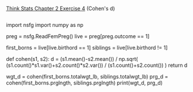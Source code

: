 [Think Stats Chapter 2 Exercise 4](http://greenteapress.com/thinkstats2/html/thinkstats2003.html#toc24) (Cohen's d)

>> ```python

import nsfg
import numpy as np

preg = nsfg.ReadFemPreg()
live = preg[preg.outcome == 1]

first_borns = live[live.birthord == 1]
siblings = live[live.birthord != 1]

def cohen(s1, s2):
    d = (s1.mean()-s2.mean()) / np.sqrt( (s1.count()*s1.var()+s2.count()*s2.var()) / (s1.count()+s2.count())  )
    return d
    
wgt_d = cohen(first_borns.totalwgt_lb, siblings.totalwgt_lb)
prg_d = cohen(first_borns.prglngth, siblings.prglngth)
print(wgt_d, prg_d)
```
